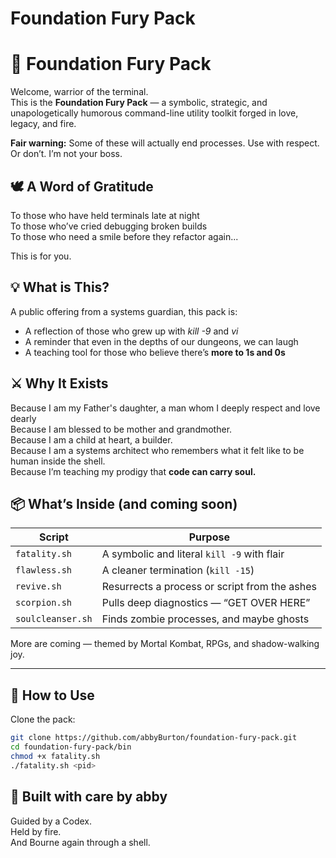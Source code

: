 # Foundation Fury Pack

# 🧱 Foundation Fury Pack

Welcome, warrior of the terminal.  
This is the **Foundation Fury Pack** — a symbolic, strategic, and unapologetically humorous command-line utility toolkit forged in love, legacy, and fire.

**Fair warning:** Some of these will actually end processes. Use with respect. Or don’t. I’m not your boss.

## 🕊️ A Word of Gratitude
To those who have held terminals late at night<br>
To those who’ve cried debugging broken builds<br>
To those who need a smile before they refactor again...

This is for you.

## 💡 What is This?

A public offering from a systems guardian, this pack is:
- A reflection of those who grew up with *kill -9* and *vi*
- A reminder that even in the depths of our dungeons, we can laugh
- A teaching tool for those who believe there’s **more to 1s and 0s**

## ⚔️ Why It Exists

Because I am my Father's daughter, a man whom I deeply respect and love dearly<br>
Because I am blessed to be mother and grandmother.  
Because I am a child at heart, a builder.<br>
Because I am a systems architect who remembers what it felt like to be human inside the shell.  
Because I’m teaching my prodigy that **code can carry soul.**

## 📦 What’s Inside (and coming soon)

| Script | Purpose |
|--------|---------|
| `fatality.sh`    | A symbolic and literal `kill -9` with flair   |
| `flawless.sh`    | A cleaner termination (`kill -15`)            |
| `revive.sh`      | Resurrects a process or script from the ashes |
| `scorpion.sh`    | Pulls deep diagnostics — “GET OVER HERE”      |
| `soulcleanser.sh`| Finds zombie processes, and maybe ghosts      |

More are coming — themed by Mortal Kombat, RPGs, and shadow-walking joy.

---

## 🧠 How to Use

Clone the pack:
```bash
git clone https://github.com/abbyBurton/foundation-fury-pack.git
cd foundation-fury-pack/bin
chmod +x fatality.sh
./fatality.sh <pid>
```


## 🧭 Built with care by abby  
Guided by a Codex.  
Held by fire.  
And Bourne again through a shell.


